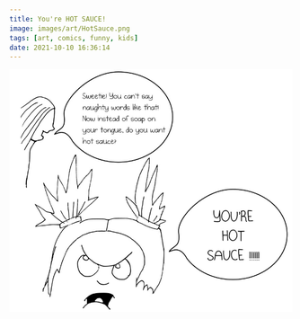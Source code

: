 ```yaml
---
title: You're HOT SAUCE!
image: images/art/HotSauce.png
tags: [art, comics, funny, kids]
date: 2021-10-10 16:36:14
---
```


![Alt text](/images/art/HotSauce.jpg "a title")

